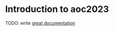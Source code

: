 # Introduction to aoc2023

TODO: write [great documentation](http://jacobian.org/writing/what-to-write/)
